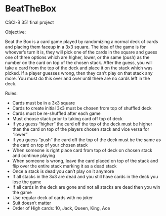 # BeatTheBox
CSCI-B 351 final project

Objective:

Beat the Box is a card game played by randomizing a normal deck of cards and placing them faceup in a 3x3 square. The idea of the game is for whoever’s turn it is, they will pick one of the cards in the square and guess one of three options which are higher, lower, or the same (push) as the number on the card on top of the chosen stack. After the guess, you will take a card from the top of the deck and place it on the stack which was picked. If a player guesses wrong, then they can’t play on that stack any more. You must do this over and over until there are no cards left in the deck.

Rules:

- Cards must be in a 3x3 square
- Cards to create initial 3x3 must be chosen from top of shuffled deck
- Cards must be re-shuffled after each game
- Must choose stack prior to taking card off top of deck
- If you guess “higher” the card off the top of the deck must be higher than the card on top of the players chosen stack and vice versa  for “lower”
- If you guess “push” the card off the top of the deck must be the same as the card on top of your chosen stack
- When someone is right place card from top of deck on chosen stack and continue playing
- When someone is wrong, leave the card placed on top of the stack and flip over the entire stack marking it as a dead stack
- Once a stack is dead you can’t play on it anymore 
- If all stacks in the 3x3 are dead and you still have cards in the deck you lose the game
- If all cards in the deck are gone and not all stacks are dead then you win the game
- Use regular deck of cards with no joker
- Suit doesn’t matter
- Order of High cards: 10, Jack, Queen, King, Ace

